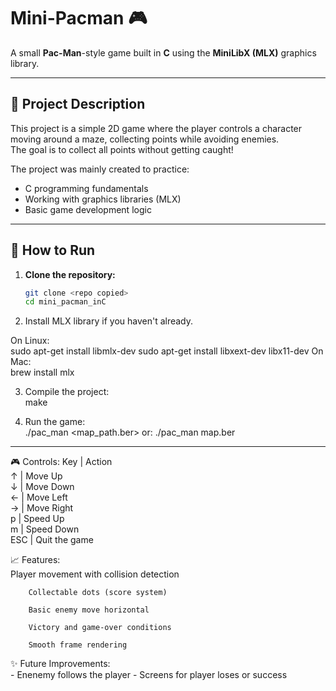 # Mini-Pacman 🎮

A small **Pac-Man**-style game built in **C** using the **MiniLibX (MLX)** graphics library.

---

## 📜 Project Description

This project is a simple 2D game where the player controls a character moving around a maze, collecting points while avoiding enemies.  
The goal is to collect all points without getting caught!

The project was mainly created to practice:
- C programming fundamentals
- Working with graphics libraries (MLX)
- Basic game development logic

---

## 🚀 How to Run

1. **Clone the repository:**
   ```bash
   git clone <repo copied>
   cd mini_pacman_inC

2. Install MLX library if you haven't already.

On Linux:  
  sudo apt-get install libmlx-dev
  sudo apt-get install libxext-dev libx11-dev
On Mac:  
  brew install mlx
  
3. Compile the project:  
     make

4. Run the game:  
         ./pac_man <map_path.ber>
   or:   ./pac_man map.ber

---



🎮 Controls:
        Key | Action  
        ↑   | Move Up  
        ↓   | Move Down  
        ←   | Move Left  
        →   | Move Right  
        p   | Speed Up  
        m   | Speed Down  
        ESC | Quit the game  



📈 Features:  
        Player movement with collision detection
        
        Collectable dots (score system)
        
        Basic enemy move horizontal
        
        Victory and game-over conditions
        
        Smooth frame rendering



✨ Future Improvements:  
        - Enenemy follows the player
        - Screens for player loses or success
